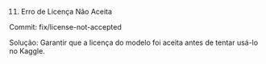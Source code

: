11. Erro de Licença Não Aceita

Commit: fix/license-not-accepted

Solução: Garantir que a licença do modelo foi aceita antes de tentar usá-lo no Kaggle.

